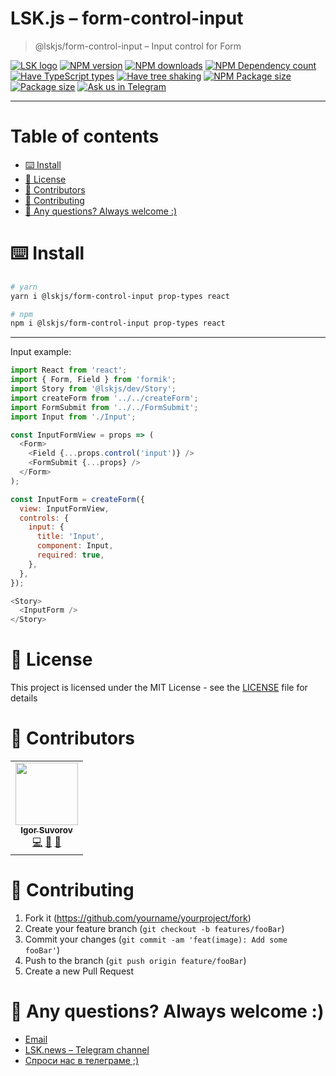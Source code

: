 # LSK.js – form-control-input

> @lskjs/form-control-input – Input control for Form

[![LSK logo](https://badgen.net/badge/icon/MADE%20BY%20LSK?icon=zeit\&label\&color=red\&labelColor=red)](https://github.com/lskjs)
[![NPM version](https://badgen.net/npm/v/@lskjs/form-control-input)](https://www.npmjs.com/package/@lskjs/form-control-input)
[![NPM downloads](https://badgen.net/npm/dt/@lskjs/form-control-input)](https://www.npmjs.com/package/@lskjs/form-control-input)
[![NPM Dependency count](https://badgen.net/bundlephobia/dependency-count/@lskjs/form-control-input)](https://bundlephobia.com/result?p=@lskjs/form-control-input)
[![Have TypeScript types](https://badgen.net/npm/types/@lskjs/form-control-input)](https://www.npmjs.com/package/@lskjs/form-control-input)
[![Have tree shaking](https://badgen.net/bundlephobia/tree-shaking/@lskjs/form-control-input)](https://bundlephobia.com/result?p=@lskjs/form-control-input)
[![NPM Package size](https://badgen.net/bundlephobia/minzip/@lskjs/form-control-input)](https://bundlephobia.com/result?p=@lskjs/form-control-input)
[![Package size](https://badgen.net//github/license/lskjs/lskjs)](https://github.com/lskjs/lskjs/blob/master/LICENSE)
[![Ask us in Telegram](https://img.shields.io/badge/Ask%20us%20in-Telegram-brightblue.svg)](https://t.me/lskjschat)

<!-- template file="scripts/templates/preview.md" start -->

<!-- template end -->

***

<!-- # 📒 Table of contents  -->

# Table of contents

*   [⌨️ Install](#️-install)
*   [📖 License](#-license)
*   [👥 Contributors](#-contributors)
*   [👏 Contributing](#-contributing)
*   [📮 Any questions? Always welcome :)](#-any-questions-always-welcome-)

# ⌨️ Install

```sh
# yarn
yarn i @lskjs/form-control-input prop-types react

# npm
npm i @lskjs/form-control-input prop-types react
```

***

Input example:

```js
import React from 'react';
import { Form, Field } from 'formik';
import Story from '@lskjs/dev/Story';
import createForm from '../../createForm';
import FormSubmit from '../../FormSubmit';
import Input from './Input';

const InputFormView = props => (
  <Form>
    <Field {...props.control('input')} />
    <FormSubmit {...props} />
  </Form>
);

const InputForm = createForm({
  view: InputFormView,
  controls: {
    input: {
      title: 'Input',
      component: Input,
      required: true,
    },
  },
});

<Story>
  <InputForm />
</Story>
```

# 📖 License

This project is licensed under the MIT License - see the [LICENSE](LICENSE) file for details

# 👥 Contributors

<!-- ALL-CONTRIBUTORS-LIST:START - Do not remove or modify this section -->

<!-- prettier-ignore-start -->

<!-- markdownlint-disable -->

<table>
  <tr>
    <td align="center"><a href="https://isuvorov.com"><img src="https://avatars2.githubusercontent.com/u/1056977?v=4?s=100" width="100px;" alt=""/><br /><sub><b>Igor Suvorov</b></sub></a><br /><a href="lskjs/lskjs///commits?author=isuvorov" title="Code">💻</a> <a href="#design-isuvorov" title="Design">🎨</a> <a href="#ideas-isuvorov" title="Ideas, Planning, & Feedback">🤔</a></td>
  </tr>
</table>
<!-- markdownlint-restore -->
<!-- prettier-ignore-end -->
<!-- ALL-CONTRIBUTORS-LIST:END -->

# 👏 Contributing

1.  Fork it (<https://github.com/yourname/yourproject/fork>)
2.  Create your feature branch (`git checkout -b features/fooBar`)
3.  Commit your changes (`git commit -am 'feat(image): Add some fooBar'`)
4.  Push to the branch (`git push origin feature/fooBar`)
5.  Create a new Pull Request

# 📮 Any questions? Always welcome :)

*   [Email](mailto:hi@isuvorov.com)
*   [LSK.news – Telegram channel](https://t.me/lskjs)
*   [Спроси нас в телеграме ;)](https://t.me/lskjschat)
